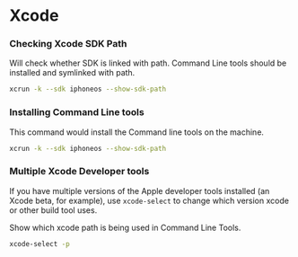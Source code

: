 # Xcode

### Checking Xcode SDK Path

Will check whether SDK is linked with path. Command Line tools should be installed and symlinked with path.

```sh
xcrun -k --sdk iphoneos --show-sdk-path
```

### Installing Command Line tools

This command would install the Command line tools on the machine.

```sh
xcrun -k --sdk iphoneos --show-sdk-path
```

### Multiple Xcode Developer tools

If you have multiple versions of the Apple developer tools installed (an Xcode beta, for example), use `xcode-select` to change which version xcode or other build tool uses.

Show which xcode path is being used in Command Line Tools.
```sh
xcode-select -p
```